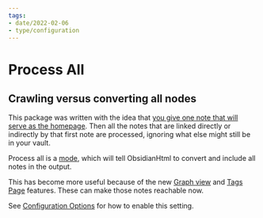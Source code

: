 ```yaml
---
tags:
- date/2022-02-06
- type/configuration
---
```

# Process All


## Crawling versus converting all nodes
This package was written with the idea that [you give one note that will serve as the homepage](../../Configurations/Modes/Modes.md#entrypoint-mode). Then all the notes that are linked directly or indirectly by that first note are processed, ignoring what else might still be in your vault.

Process all is a [mode](../../Configurations/Modes/Modes.md), which will tell ObsidianHtml to convert and include all notes in the output. 

This has become more useful because of the new [Graph view](../../Configurations/Features/Graph%20view.md) and [Tags Page](../../Configurations/Features/Tags%20Page.md) features. These can make those notes reachable now. 

See [Configuration Options](../../Configurations/Configuration%20Options.md#process-all) for how to enable this setting.
